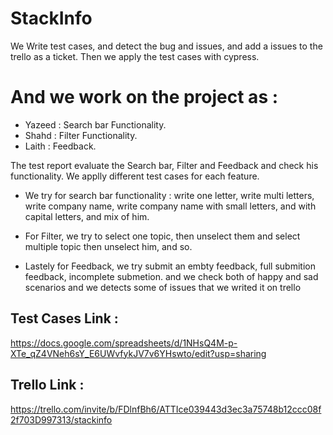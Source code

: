 # StackInfo

We Write test cases, and detect the bug and issues,
and add a issues to the trello as a ticket.
Then we apply the test cases with cypress.

# And we work on the project as : 
- Yazeed : Search bar Functionality.
- Shahd : Filter Functionality.
- Laith : Feedback.

The test report evaluate the Search bar, Filter and Feedback and check his functionality. 
We applly different test cases for each feature. 
- We try for search bar functionality : write one letter, write multi letters, write company name, write company name with small letters,
  and with capital letters, and mix of him.

- For Filter, we try to select one topic, then unselect them and select multiple topic then unselect him, and so.

- Lastely for Feedback, we try submit an embty feedback, full submition feedback, incomplete submetion. 
and we check both of happy and sad scenarios and we detects some of issues that we writed it on trello

## Test Cases Link : 
https://docs.google.com/spreadsheets/d/1NHsQ4M-p-XTe_qZ4VNeh6sY_E6UWvfykJV7v6YHswto/edit?usp=sharing

## Trello Link : 
https://trello.com/invite/b/FDlnfBh6/ATTIce039443d3ec3a75748b12ccc08f2f703D997313/stackinfo
